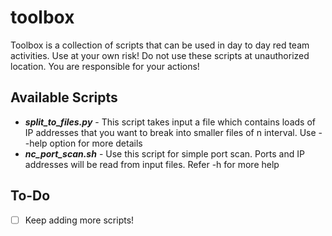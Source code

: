 # toolbox
Toolbox is a collection of scripts that can be used in day to day red team activities. Use at your own risk! Do not use these scripts at unauthorized location. You are responsible for your actions!

## Available Scripts
- ***split_to_files.py*** - This script takes input a file which contains loads of IP addresses that you want to break into smaller files of n interval. Use --help option for more details
- ***nc_port_scan.sh*** - Use this script for simple port scan. Ports and IP addresses will be read from input files. Refer -h for more help

## To-Do
- [ ] Keep adding more scripts!
